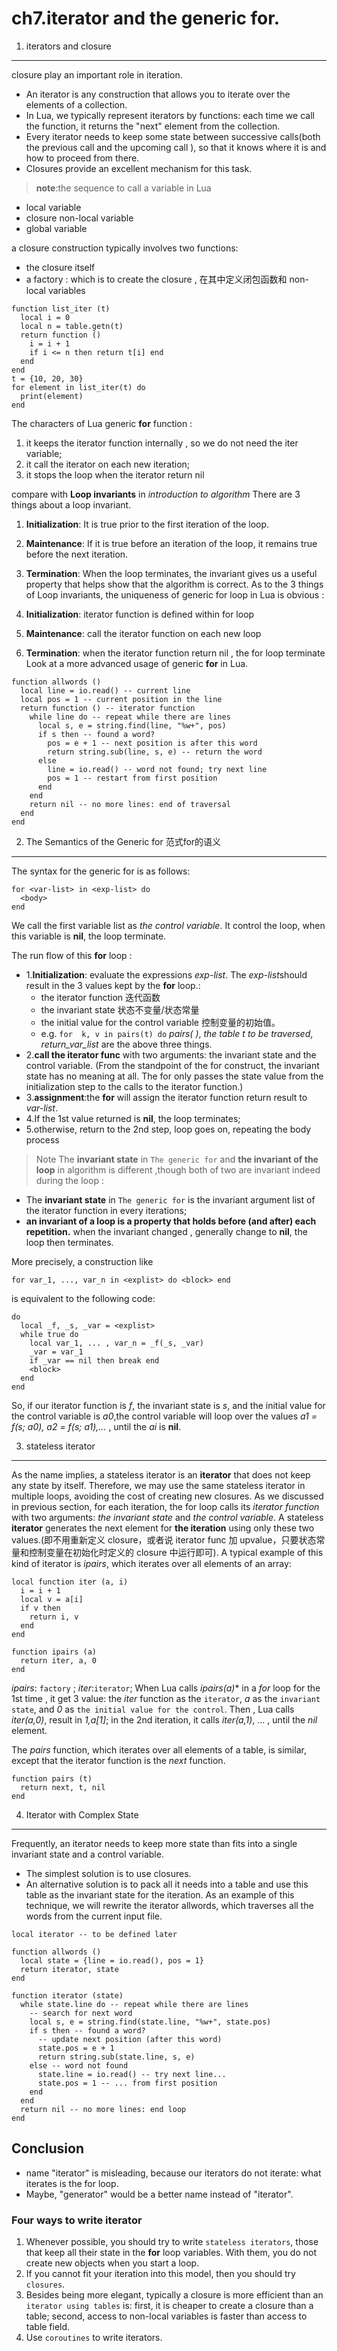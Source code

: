 ch7.iterator and the generic for.
===================

1. iterators and closure
---------------
closure play an important role in iteration.
  - An iterator is any construction that allows you to iterate over the elements of a collection.
  - In Lua, we typically represent iterators by functions: each time we call the function, it returns the "next" element from the collection.
  - Every iterator needs to keep some state between successive calls(both the previous call and the upcoming call ), so that it knows where it is and how to proceed from there.
  - Closures provide an excellent mechanism for this task.

> **note**:the sequence to call a variable in Lua
  + local variable
  + closure non-local variable 
  + global variable

a closure construction typically involves two functions: 
  + the closure itself
  + a factory : which is to create the closure , 在其中定义闭包函数和 non-local variables

```
function list_iter (t)
  local i = 0
  local n = table.getn(t)
  return function ()
    i = i + 1
    if i <= n then return t[i] end
  end
end
t = {10, 20, 30}
for element in list_iter(t) do
  print(element)
end
```

The characters of Lua generic **for** function :


1. it keeps the iterator function internally , so we do not need the iter variable;
2. it call the iterator on each new iteration;
3. it stops the loop when the iterator return nil

compare with **Loop invariants** in *introduction to algorithm*
There are 3 things about a loop invariant.


1. **Initialization**: It is true prior to the first iteration of the loop.
2. **Maintenance**: If it is true before an iteration of the loop, it remains true before the next iteration.
3. **Termination**: When the loop terminates, the invariant gives us a useful property that helps show that the algorithm is correct.
As to the 3 things of Loop invariants, the uniqueness of generic for loop in Lua is obvious :


1. **Initialization**: iterator function is defined within for loop
2. **Maintenance**: call the iterator function on each new loop
3. **Termination**: when the iterator function return nil , the for loop terminate
Look at a more advanced usage of generic **for** in Lua.
```
function allwords ()
  local line = io.read() -- current line
  local pos = 1 -- current position in the line
  return function () -- iterator function
    while line do -- repeat while there are lines
      local s, e = string.find(line, "%w+", pos)
      if s then -- found a word?
        pos = e + 1 -- next position is after this word
        return string.sub(line, s, e) -- return the word
      else
        line = io.read() -- word not found; try next line
        pos = 1 -- restart from first position
      end
    end
    return nil -- no more lines: end of traversal
  end
end
```

2. The Semantics of the Generic for 范式for的语义
---------------
The syntax for the generic for is as follows:
```
for <var-list> in <exp-list> do
  <body>
end 
```
We call the first variable list <var-list> as *the control variable*. It control the loop, when this variable is **nil**, the loop terminate.

The run flow of this **for** loop :

- 1.**Initialization**: evaluate the  expressions *exp-list*. The *exp-list*should result in the 3 values kept by the **for** loop.:  
  + the iterator function  迭代函数
  + the invariant state 状态不变量/状态常量
  + the initial value for the control variable 控制变量的初始值。
  + e.g. ```for  k, v in pairs(t) do``` *pairs( )*, *the table t to be traversed*, *return_var_list* are the above three things.
- 2.**call the iterator func** with two arguments: the invariant state and the control variable. (From the standpoint of the for construct, the invariant state has no meaning at all. The for only passes the state value from the initialization step to the calls to the iterator function.)
- 3.**assignment**:the **for** will assign the iterator function return result to *var-list*.
- 4.If the 1st value returned is **nil**, the loop terminates;
- 5.otherwise, return to the 2nd step, loop goes on, repeating the body process

>Note
The **invariant state** in `The generic for` and **the invariant of the loop** in algorithm is different ,though both of two are invariant indeed during the loop :
- The **invariant state** in `The generic for` is the invariant argument list of the iterator function in every iterations; 
-  **an invariant of a loop is a property that holds before (and after) each repetition.** when the invariant changed , generally change to **nil**, the loop then terminates.


More precisely, a construction like
```
for var_1, ..., var_n in <explist> do <block> end
```
is equivalent to the following code:
```
do
  local _f, _s, _var = <explist>
  while true do
    local var_1, ... , var_n = _f(_s, _var)
    _var = var_1
    if _var == nil then break end
    <block>
  end
end
```
So, if our iterator function is _f_, the invariant state is _s_, and the initial value for the control variable is _a0_,the control variable will loop over the values _a1 = f(s; a0), a2 = f(s; a1),..._ , until the _ai_ is **nil**.


3. stateless iterator
----
As the name implies, a stateless iterator is an **iterator** that does not keep any state by itself. Therefore, we may use the same stateless iterator in multiple loops, avoiding the cost of creating new closures.
As we discussed in previous section, for each iteration, the for loop calls its _iterator function_ with two arguments: _the invariant state_ and _the control variable_. A stateless **iterator** generates the next element for **the iteration** using only these two values.(即不用重新定义 closure，或者说 iterator func 加 upvalue，只要状态常量和控制变量在初始化时定义的 closure 中运行即可).
A typical example of this kind of iterator is _ipairs_, which iterates over all elements of an array:
```
local function iter (a, i)
  i = i + 1
  local v = a[i]
  if v then
    return i, v
  end
end

function ipairs (a)
  return iter, a, 0
end
```
*ipairs*: `factory` ; *iter*:`iterator`; When Lua calls *ipairs(a)** in a *for* loop for the 1st time , it get 3 value: the *iter* function as the `iterator`, *a* as the `invariant state`, and *0* as `the initial value for the control`. Then , Lua calls *iter(a,0)*, result in *1,a[1]*; in the 2nd iteration, it calls *iter(a,1)*, ... , until the *nil* element.

The *pairs* function, which iterates over all elements of a table, is similar,
except that the iterator function is the *next* function.
```
function pairs (t)
  return next, t, nil
end
```

4. Iterator with Complex State
---
Frequently, an iterator needs to keep more state than fits into a single invariant state and a control variable. 
- The simplest solution is to use closures.
- An alternative solution is to pack all it needs into a table and use this table as the invariant state for the iteration.
As an example of this technique, we will rewrite the iterator allwords, which
traverses all the words from the current input file.
```
local iterator -- to be defined later

function allwords ()
  local state = {line = io.read(), pos = 1}
  return iterator, state
end

function iterator (state)
  while state.line do -- repeat while there are lines
    -- search for next word
    local s, e = string.find(state.line, "%w+", state.pos)
    if s then -- found a word?
      -- update next position (after this word)
      state.pos = e + 1
      return string.sub(state.line, s, e)
    else -- word not found
      state.line = io.read() -- try next line...
      state.pos = 1 -- ... from first position
    end
  end
  return nil -- no more lines: end loop
end
```

Conclusion
-----
- name "iterator" is misleading, because our iterators do not iterate: what iterates is the for loop.
- Maybe, "generator" would be a better name instead of "iterator".

###  Four ways to write iterator

1. Whenever possible, you should try to write `stateless iterators`, those that
keep all their state in the **for** loop variables. With them, you do not create new objects when you start a loop. 
2. If you cannot fit your iteration into this model, then you should try `closures`.
3. Besides being more elegant, typically a closure is more efficient than an `iterator using tables` is: first, it is cheaper to create a closure than a table; second, access to non-local variables is faster than access to table field.
4. Use `coroutines` to write iterators.


